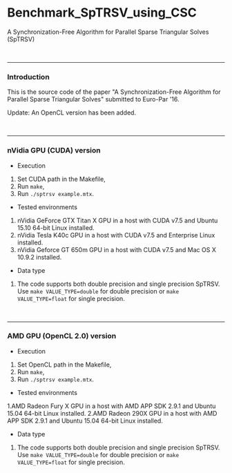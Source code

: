 # Benchmark_SpTRSV_using_CSC
A Synchronization-Free Algorithm for Parallel Sparse Triangular Solves (SpTRSV)

<br><hr>
<h3>Introduction</h3>

This is the source code of the paper "A Synchronization-Free Algorithm for Parallel Sparse Triangular Solves" submitted to Euro-Par '16.

Update: An OpenCL version has been added.

<br><hr>
<h3>nVidia GPU (CUDA) version</h3>

- Execution

1. Set CUDA path in the Makefile,
2. Run ``make``,
3. Run ``./sptrsv example.mtx``.

- Tested environments

1. nVidia GeForce GTX Titan X GPU in a host with CUDA v7.5 and Ubuntu 15.10 64-bit Linux installed.
2. nVidia Tesla K40c GPU in a host with CUDA v7.5 and Enterprise Linux installed. 
3. nVidia Geforce GT 650m GPU in a host with CUDA v7.5 and Mac OS X 10.9.2 installed.

- Data type

1. The code supports both double precision and single precision SpTRSV. Use ``make VALUE_TYPE=double`` for double precision or ``make VALUE_TYPE=float`` for single precision.

<br><hr>
<h3>AMD GPU (OpenCL 2.0) version</h3>

- Execution

1. Set OpenCL path in the Makefile,
2. Run ``make``,
3. Run ``./sptrsv example.mtx``.

- Tested environments

1.AMD Radeon Fury X GPU in a host with AMD APP SDK 2.9.1 and Ubuntu 15.04 64-bit Linux installed.
2.AMD Radeon 290X GPU in a host with AMD APP SDK 2.9.1 and Ubuntu 15.04 64-bit Linux installed.

- Data type

1. The code supports both double precision and single precision SpTRSV. Use ``make VALUE_TYPE=double`` for double precision or ``make VALUE_TYPE=float`` for single precision. 

